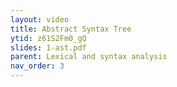 ```yaml
---
layout: video
title: Abstract Syntax Tree 
ytid: z61S2Fm0_gQ 
slides: 1-ast.pdf
parent: Lexical and syntax analysis 
nav_order: 3
---
```

